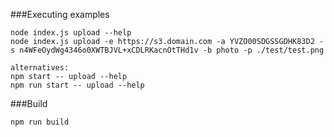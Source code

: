 ###Executing examples
```
node index.js upload --help
node index.js upload -e https://s3.domain.com -a YVZO00SDGSSGDHK83D2 -s n4WFeOydWg4346o0XWTBJVL+xCDLRKacnOtTHd1v -b photo -p ./test/test.png

alternatives:
npm start -- upload --help
npm run start -- upload --help
```

###Build
```
npm run build
```
